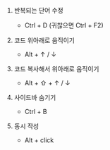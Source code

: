 1. 반복되는 단어 수정

   - Ctrl + D (귀찮으면 Ctrl + F2)

2. 코드 위아래로 움직이기

   - Alt + ↑ / ↓

3. 코드 복사해서 위아래로 움직이기

   - Alt + ⇧ + ↑ / ↓

4. 사이드바 숨기기

   - Ctrl + B

5. 동시 작성
   - Alt + click
